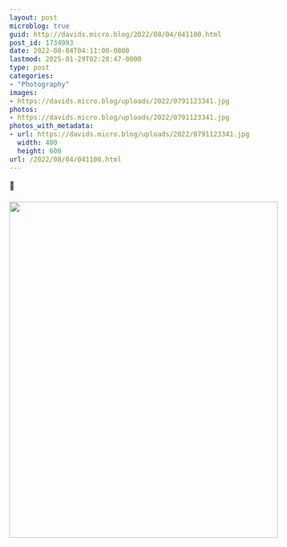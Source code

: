 ```yaml
---
layout: post
microblog: true
guid: http://davids.micro.blog/2022/08/04/041100.html
post_id: 1734993
date: 2022-08-04T04:11:00-0800
lastmod: 2025-01-29T02:28:47-0800
type: post
categories:
- "Photography"
images:
- https://davids.micro.blog/uploads/2022/0791123341.jpg
photos:
- https://davids.micro.blog/uploads/2022/0791123341.jpg
photos_with_metadata:
- url: https://davids.micro.blog/uploads/2022/0791123341.jpg
  width: 480
  height: 600
url: /2022/08/04/041100.html
---
```

🌅

<img src="/uploads/2022/0791123341.jpg" width="480" height="600" alt="">

